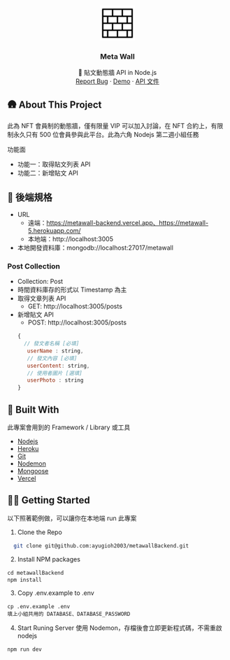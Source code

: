 
<div align="center">
  <a href="https://github.com/ayugioh2003/metawallBackend">
    <img src="./logo.png" alt="Logo" width="80" height="80">
  </a>

  <h3 align="center">Meta Wall</h3>

  <p align="center">
    📗 貼文動態牆 API in Node.js
    <br />
    <a href="https://github.com/ayugioh2003/metawallBackend/issues">Report Bug</a>
    ·
    <a href="https://metawall-backend.vercel.app">Demo</a>
    ·
    <a href="https://metawall-backend.vercel.app/apidoc">API 文件</a>
  </p>
</div>

## 🛖 About This Project
此為 NFT 會員制的動態牆，僅有限量 VIP 可以加入討論，在 NFT 合約上，有限制永久只有 500 位會員參與此平台。此為六角 Nodejs 第二週小組任務

功能面
* 功能一：取得貼文列表 API
* 功能二：新增貼文 API

## 🔨 後端規格
- URL
  - 遠端：https://metawall-backend.vercel.app、https://metawall-5.herokuapp.com/
  - 本地端：http://localhost:3005
- 本地開發資料庫：mongodb://localhost:27017/metawall

### Post Collection
- Collection: Post
- 時間資料庫存的形式以 Timestamp 為主
- 取得文章列表 API
  - GET: http://localhost:3005/posts
- 新增貼文 API
  - POST: http://localhost:3005/posts
  ``` js
  {
    // 發文者名稱 [必填]
     userName : string,
     // 發文內容 [必填]
     userContent: string,
     // 使用者圖片 [選填]
     userPhoto : string
  }
  ```

## 🔨 Built With
此專案會用到的 Framework / Library 或工具

* [Nodejs](https://github.com/nodejs)
* [Heroku](https://www.heroku.com/)
* [Git](https://git-scm.com/)
* [Nodemon](https://www.npmjs.com/package/nodemon)
* [Mongoose](https://mongoosejs.com/)
* [Vercel](https://vercel.com/)

## 👨‍💻 Getting Started
以下照著範例做，可以讓你在本地端 run 此專案

1. Clone the Repo
  ```sh
    git clone git@github.com:ayugioh2003/metawallBackend.git
  ```
2. Install NPM packages
  ```
  cd metawallBackend
  npm install
  ```
3. Copy .env.example to .env
  ```
  cp .env.example .env
  填上小組共用的 DATABASE、DATABASE_PASSWORD
  ```
4. Start Runing Server
  使用 Nodemon，存檔後會立即更新程式碼，不需重啟 nodejs
  ```
  npm run dev
  ```
